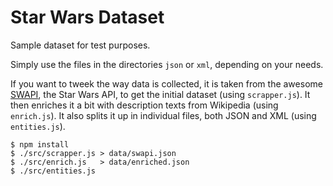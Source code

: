 # Star Wars Dataset

Sample dataset for test purposes.

Simply use the files in the directories `json` or `xml`, depending on your
needs.

If you want to tweek the way data is collected, it is taken from the awesome
[SWAPI](http://swapi.co/), the Star Wars API, to get the initial dataset (using
`scrapper.js`).  It then enriches it a bit with description texts from Wikipedia
(using `enrich.js`).  It also splits it up in individual files, both JSON and
XML (using `entities.js`).

    $ npm install
    $ ./src/scrapper.js > data/swapi.json
    $ ./src/enrich.js   > data/enriched.json
    $ ./src/entities.js
